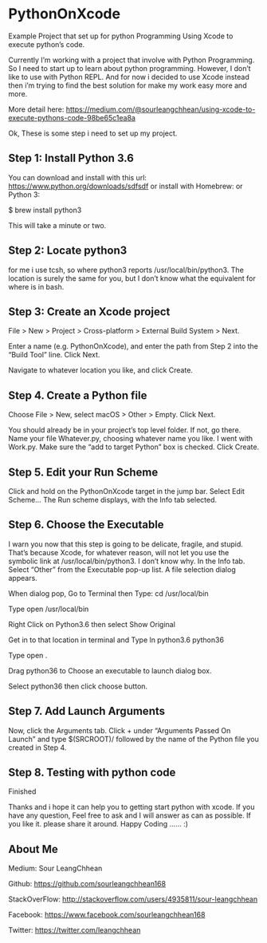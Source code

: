 # PythonOnXcode
Example Project that set up for python Programming
Using Xcode to execute python’s code.

Currently I’m working with a project that involve with Python Programming. So I need to start up to learn about python programming. However, I don’t like to use with Python REPL. And for now i decided to use Xcode instead then i’m trying to find the best solution for make my work easy more and more. 

More detail here: https://medium.com/@sourleangchhean/using-xcode-to-execute-pythons-code-98be65c1ea8a

Ok, These is some step i need to set up my project. 
## Step 1: Install Python 3.6
You can download and install with this url: https://www.python.org/downloads/sdfsdf
or install with Homebrew: or Python 3:

$ brew install python3

This will take a minute or two.
## Step 2: Locate python3
for me i use tcsh, so where python3 reports /usr/local/bin/python3. The location is surely the same for you, but I don’t know what the equivalent for where is in bash.
## Step 3: Create an Xcode project
File > New > Project > Cross-platform > External Build System > Next.

Enter a name (e.g. PythonOnXcode), and enter the path from Step 2 into the “Build Tool” line. Click Next.

Navigate to whatever location you like, and click Create.
## Step 4. Create a Python file
Choose File > New, select macOS > Other > Empty. Click Next.

You should already be in your project’s top level folder. If not, go there. Name your file Whatever.py, choosing whatever name you like. I went with Work.py. Make sure the “add to target Python” box is checked. Click Create.

## Step 5. Edit your Run Scheme
Click and hold on the PythonOnXcode target in the jump bar. Select Edit Scheme…
The Run scheme displays, with the Info tab selected.

## Step 6. Choose the Executable
I warn you now that this step is going to be delicate, fragile, and stupid. That’s because Xcode, for whatever reason, will not let you use the symbolic link at /usr/local/bin/python3. I don’t know why.
In the Info tab. Select “Other” from the Executable pop-up list. A file selection dialog appears.

When dialog pop, Go to Terminal then Type: cd /usr/local/bin

Type open /usr/local/bin

Right Click on Python3.6 then select Show Original

Get in to that location in terminal and Type ln python3.6 python36

Type open .

Drag python36 to Choose an executable to launch dialog box.

Select python36 then click choose button.

## Step 7. Add Launch Arguments
Now, click the Arguments tab. Click + under “Arguments Passed On Launch” and type $(SRCROOT)/ followed by the name of the Python file you created in Step 4.

## Step 8. Testing with python code

Finished

Thanks and i hope it can help you to getting start python with xcode. If you have any question, Feel free to ask and I will answer as can as possible. If you like it. please share it around. Happy Coding …… :)
## About Me
Medium: Sour LeangChhean

Github: https://github.com/sourleangchhean168

StackOverFlow: http://stackoverflow.com/users/4935811/sour-leangchhean

Facebook: https://www.facebook.com/sourleangchhean168

Twitter: https://twitter.com/leangchhean
